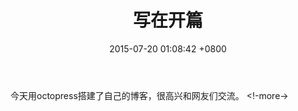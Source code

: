 ﻿---
layout: post
title: "写在开篇"
date: 2015-07-20 01:08:42 +0800
comments: true
categories: 
---
今天用octopress搭建了自己的博客，很高兴和网友们交流。
<!-more->